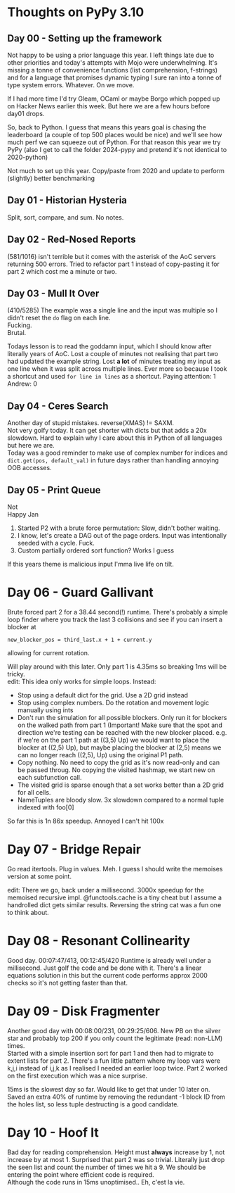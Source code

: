 # Thoughts on PyPy 3.10

## Day 00 - Setting up the framework
Not happy to be using a prior language this year. I left things late due to other priorities and today's attempts with Mojo were underwhelming. It's missing a tonne of convenience functions (list comprehension, f-strings) and for a language that promises dynamic typing I sure ran into a tonne of type system errors. Whatever. On we move.  

If I had more time I'd try Gleam, OCaml or maybe Borgo which popped up on Hacker News earlier this week. But here we are a few hours before day01 drops.  

So, back to Python. I guess that means this years goal is chasing the leaderboard (a couple of top 500 places would be nice) and we'll see how much perf we can squeeze out of Python. For that reason this year we try PyPy (also I get to call the folder 2024-pypy and pretend it's not identical to 2020-python)

Not much to set up this year. Copy/paste from 2020 and update to perform (slightly) better benchmarking

## Day 01 - Historian Hysteria
Split, sort, compare, and sum. No notes.

## Day 02 - Red-Nosed Reports
(581/1016) isn't terrible but it comes with the asterisk of the AoC servers returning 500 errors. Tried to refactor part 1 instead of copy-pasting it for part 2 which cost me a minute or two.

## Day 03 - Mull It Over
(410/5285) The example was a single line and the input was multiple so I didn't reset the `do` flag on each line.  
Fucking.  
Brutal.

Todays lesson is to read the goddamn input, which I should know after literally years of AoC. Lost a couple of minutes not realising that part two had updated the example string. Lost **a lot** of minutes treating my input as one line when it was split across multiple lines. Ever more so because I took a shortcut and used `for line in lines` as a shortcut.
Paying attention: 1  
Andrew: 0

## Day 04 - Ceres Search
Another day of stupid mistakes. reverse(XMAS) != SAXM.  
Not very golfy today. It can get shorter with dicts but that adds a 20x slowdown. Hard to explain why I care about this in Python of all languages but here we are.  
Today was a good reminder to make use of complex number for indices and `dict.get(pos, default_val)` in future days rather than handling annoying OOB accesses.

## Day 05 - Print Queue
Not  
Happy
Jan  

1) Started P2 with a brute force permutation: Slow, didn't bother waiting.
2) I know, let's create a DAG out of the page orders. Input was intentionally seeded with a cycle. Fuck.
3) Custom partially ordered sort function? Works I guess

If this years theme is malicious input I'mma live life on tilt.

# Day 06 - Guard Gallivant
Brute forced part 2 for a 38.44 second(!) runtime. There's probably a simple loop finder where you track the last 3 collisions and see if you can insert a blocker at
```
new_blocker_pos = third_last.x + 1 + current.y
```
allowing for current rotation.

Will play around with this later. Only part 1 is 4.35ms so breaking 1ms will be tricky.  
edit: This idea only works for simple loops. Instead: 
- Stop using a default dict for the grid. Use a 2D grid instead
- Stop using complex numbers. Do the rotation and movement logic manually using ints
- Don't run the simulation for all possible blockers. Only run it for blockers on the walked path from part 1 (Important! Make sure that the spot and direction we're testing can be reached with the new blocker placed. e.g. if we're on the part 1 path at ((3,5) Up) we would want to place the blocker at ((2,5) Up), but maybe placing the blocker at (2,5) means we can no longer reach ((2,5), Up) using the original P1 path.
- Copy nothing. No need to copy the grid as it's now read-only and can be passed throug. No copying the visited hashmap, we start new on each subfunction call.
- The visited grid is sparse enough that a set works better than a 2D grid for all cells.
- NameTuples are bloody slow. 3x slowdown compared to a normal tuple indexed with foo[0]

So far this is 1n 86x speedup. Annoyed I can't hit 100x

# Day 07 - Bridge Repair
Go read itertools. Plug in values. Meh. I guess I should write the memoises version at some point.  

edit: There we go, back under a millisecond. 3000x speedup for the memoised recursive impl. @functools.cache is a tiny cheat but I assume a handrolled dict gets similar results. Reversing the string cat was a fun one to think about.

# Day 08 - Resonant Collinearity
Good day. 00:07:47/413, 00:12:45/420
Runtime is already well under a millisecond. Just golf the code and be done with it. There's a linear equations solution in this but the current code performs approx 2000 checks so it's not getting faster than that.

# Day 09 - Disk Fragmenter
Another good day with 00:08:00/231, 00:29:25/606. New PB on the silver star and probably top 200 if you only count the legitimate (read: non-LLM) times.  
Started with a simple insertion sort for part 1 and then had to migrate to extent lists for part 2. There's a fun little pattern where my loop vars were k,j,i instead of i,j,k as I realised I needed an earlier loop twice. Part 2 worked on the first execution which was a nice surprise.  

15ms is the slowest day so far. Would like to get that under 10 later on. Saved an extra 40% of runtime by removing the redundant -1 block ID from the holes list, so less tuple destructing is a good candidate.

# Day 10 - Hoof It
Bad day for reading comprehension. Height must **always** increase by 1, not increase by at most 1.
Surprised that part 2 was so trivial. Literally just drop the seen list and count the number of times we hit a 9. We should be entering the point where efficient code is required.  
Although the code runs in 15ms unoptimised.. Eh, c'est la vie.